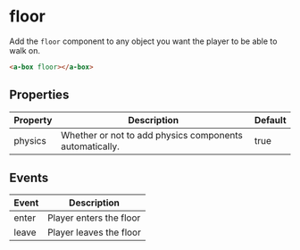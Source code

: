 # floor

Add the `floor` component to any object you want the player to be able to walk on.

```html
<a-box floor></a-box>
```


## Properties

| Property   | Description                                                  | Default |
| ---------- | ------------------------------------------------------------ | ------- |
| physics    | Whether or not to add physics components automatically.      | true    |


## Events

| Event | Description             |
| ----- | ----------------------- |
| enter | Player enters the floor |
| leave | Player leaves the floor |
